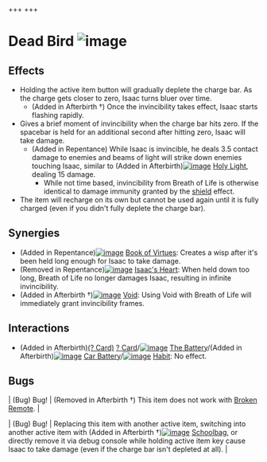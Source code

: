 +++
+++

 # Dead Bird ![image](/image/Dead_Bird.png) 


Effects
---------


* Holding the active item button will gradually deplete the charge bar. As the charge gets closer to zero, Isaac turns bluer over time.
	+ (Added in Afterbirth †) Once the invincibility takes effect, Isaac starts flashing rapidly.
* Gives a brief moment of invincibility when the charge bar hits zero. If the spacebar is held for an additional second after hitting zero, Isaac will take damage.
	+ (Added in Repentance) While Isaac is invincible, he deals 3.5 contact damage to enemies and beams of light will strike down enemies touching Isaac, similar to (Added in Afterbirth)[![image](/image/Holy_Light.png)](/wiki/Holy_Light "Holy Light") [Holy Light](/wiki/Holy_Light "Holy Light"), dealing 15 damage.
		- While not time based, invincibility from Breath of Life is otherwise identical to damage immunity granted by the [shield](/wiki/Temporary_Buffs "Temporary Buffs") effect.
* The item will recharge on its own but cannot be used again until it is fully charged (even if you didn't fully deplete the charge bar).


Synergies
-----------


* (Added in Repentance)[![image](/image/Book_of_Virtues.png)](/wiki/Book_of_Virtues "Book of Virtues") [Book of Virtues](/wiki/Book_of_Virtues "Book of Virtues"): Creates a wisp after it's been held long enough for Isaac to take damage.
* (Removed in Repentance)[![image](/image/Isaac%27s_Heart.png)](/wiki/Isaac%27s_Heart "Isaac's Heart") [Isaac's Heart](/wiki/Isaac%27s_Heart "Isaac's Heart"): When held down too long, Breath of Life no longer damages Isaac, resulting in infinite invincibility.
* (Added in Afterbirth †)[![image](/image/Void.png)](/wiki/Void "Void") [Void](/wiki/Void "Void"): Using Void with Breath of Life will immediately grant invincibility frames.


Interactions
--------------


* (Added in Afterbirth)[(? Card)](/wiki/%3F_Card "? Card") [? Card](/wiki/%3F_Card "? Card")/[![image](/image/The_Battery.png)](/wiki/The_Battery "The Battery") [The Battery](/wiki/The_Battery "The Battery")/(Added in Afterbirth)[![image](/image/Car_Battery.png)](/wiki/Car_Battery "Car Battery") [Car Battery](/wiki/Car_Battery "Car Battery")/[![image](/image/Habit.png)](/wiki/Habit "Habit") [Habit](/wiki/Habit "Habit"): No effect.


Bugs
------




| (Bug) Bug!
 | (Removed in Afterbirth †) This item does not work with [Broken Remote](/wiki/Broken_Remote "Broken Remote"). |




| (Bug) Bug!
 | Replacing this item with another active item, switching into another active item with (Added in Afterbirth †)[![image](/image/Schoolbag.png)](/wiki/Schoolbag "Schoolbag") [Schoolbag](/wiki/Schoolbag "Schoolbag"), or directly remove it via debug console while holding active item key cause Isaac to take damage (even if the charge bar isn't depleted at all).
 |


